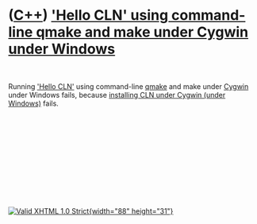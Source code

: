 



 

 

 

 

 

([C++](Cpp.htm)) ['Hello CLN' using command-line qmake and make under Cygwin under Windows](CppHelloClnClCygwinWindows.htm)
===========================================================================================================================

 

Running ['Hello CLN'](CppHelloCln.htm) using command-line
[qmake](CppQmake.htm) and make under [Cygwin](CppCygwin.htm) under
Windows fails, because [installing CLN under Cygwin (under
Windows)](CppClnInstallCygwin.htm) fails.

 

 

 

 

 





 

[![Valid XHTML 1.0 Strict](valid-xhtml10.png){width="88"
height="31"}](http://validator.w3.org/check?uri=referer)
